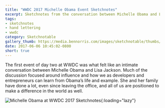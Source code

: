 ```yaml
---
title: "WWDC 2017 Michelle Obama Event Sketchnotes"
excerpt: Sketchnotes from the conversation between Michelle Obama and Lisa Jackson
tags:
- sketchnotes
- hand lettering
- wwdc
category: Sketchnotable
gallery_thumb: https://media.bennorris.com/images/sketchnotable/thumbs/wwdc-2017-michelle-obama-sketchnotes.jpg
date: 2017-06-06 10:45:02-0800
short: true
---
```


The first event of day two at WWDC was what felt like an intimate conversation between Michelle Obama and Lisa Jackson. Much of the discussion focused around influence and how we as developers and entrepreneurs can learn from Obama’s life and example. She and her family have done a lot, even since leaving the office, and all of us are positioned to make a difference in the world as well.

![Michelle Obama at WWDC 2017 Sketchnotes](https://media.bennorris.com/images/sketchnotable/wwdc-2017/wwdc-2017-michelle-obama-sketchnotes.jpg){:loading="lazy"}
